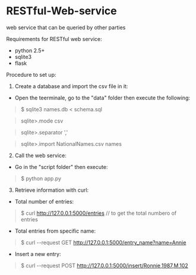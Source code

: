 # RESTful-Web-service
web service that can be queried by other parties

Requirements for RESTful web service:
- python 2.5+
- sqlite3
- flask

Procedure to set up:

1) Create a database and import the csv file in it:

- Open the teerminale, go to the "data" folder then execute the following: 

> $ sqlite3 names.db < schema.sql

> sqlite>.mode csv

> sqlite>.separator ','

> sqlite>.import NationalNames.csv names

2) Call the web service:

- Go in the "script folder" then execute:
> $ python app.py

3) Retrieve information with curl:
- Total number of entries:

> $ curl http://127.0.0.1:5000/entries // to get the total numbero of entries

- Total entries from specific name:

> $ curl --request GET http://127.0.0.1:5000/entry_name?name=Annie

- Insert a new entry:

> $ curl --request POST http://127.0.0.1:5000/insert/Ronnie,1987,M,102

